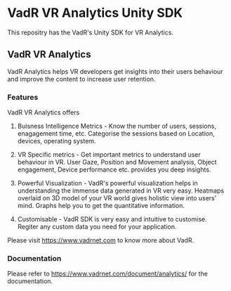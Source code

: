 # VadR VR Analytics Unity SDK

This repositry has the VadR's Unity SDK for VR Analytics.

## VadR VR Analytics

VadR Analytics helps VR developers get insights into their users behaviour and improve the content to increase user retention. 

### Features

VadR VR Analytics offers 

1. Buisness Intelligence Metrics - Know the number of users, sessions, enagagement time, etc. Categorise the sessions based on Location, devices, operating system.

2. VR Specific metrics - Get important metrics to understand user behaviour in VR. User Gaze, Position and Movement analysis, Object engagement, Device performance etc. provides you deep insights.

3. Powerful Visualization - VadR's powerful visualization helps in understanding the immense data generated in VR very easy. Heatmaps overlaid on 3D model of your VR world gives holistic view into users’ mind. Graphs help you to get the quantitative information.

4. Customisable - VadR SDK is very easy and intuitive to customise. Regiter any custom data you need for your application.

Please visit https://www.vadrnet.com to know more about VadR.

### Documentation

Please refer to https://www.vadrnet.com/document/analytics/ for the documentation.
